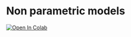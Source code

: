 # Non parametric models



[![Open In Colab](https://colab.research.google.com/assets/colab-badge.svg)](https://colab.research.google.com/github.com/dbetteb/early-ML/blob/master/11_NON_PARAMETRIC_RANDOM_FORST_GRADIENT_BOOSTING/11_sklearn_non_parametric_model.ipynb)


